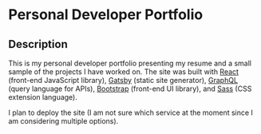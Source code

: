# Personal Developer Portfolio

## Description

This is my personal developer portfolio presenting my resume and a small sample of the projects I have worked on. The site was built with [React](https://reactjs.org/) (front-end JavaScript library), [Gatsby](https://www.gatsbyjs.org/) (static site generator), [GraphQL](https://graphql.org/) (query language for APIs), [Bootstrap](https://getbootstrap.com/docs/5.0/getting-started/introduction/) (front-end UI library), and [Sass](https://sass-lang.com/) (CSS extension language).

I plan to deploy the site (I am not sure which service at the moment since I am considering multiple options).
